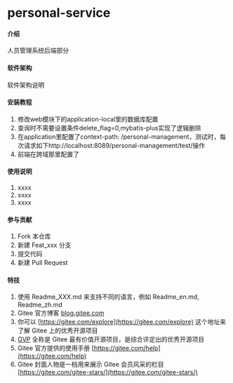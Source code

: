 # personal-service

#### 介绍
人员管理系统后端部分

#### 软件架构
软件架构说明


#### 安装教程

1.  修改web模块下的application-local里的数据库配置
2.  查询时不需要设置条件delete_flag=0,mybatis-plus实现了逻辑删除
3.  在application里配置了context-path: /personal-management，测试时，每次请求如下http://localhost:8089/personal-management/test/操作
4.  前端在跨域那里配置了
#### 使用说明

1.  xxxx
2.  xxxx
3.  xxxx

#### 参与贡献

1.  Fork 本仓库
2.  新建 Feat_xxx 分支
3.  提交代码
4.  新建 Pull Request


#### 特技

1.  使用 Readme\_XXX.md 来支持不同的语言，例如 Readme\_en.md, Readme\_zh.md
2.  Gitee 官方博客 [blog.gitee.com](https://blog.gitee.com)
3.  你可以 [https://gitee.com/explore](https://gitee.com/explore) 这个地址来了解 Gitee 上的优秀开源项目
4.  [GVP](https://gitee.com/gvp) 全称是 Gitee 最有价值开源项目，是综合评定出的优秀开源项目
5.  Gitee 官方提供的使用手册 [https://gitee.com/help](https://gitee.com/help)
6.  Gitee 封面人物是一档用来展示 Gitee 会员风采的栏目 [https://gitee.com/gitee-stars/](https://gitee.com/gitee-stars/)
